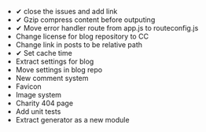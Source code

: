 * ✔ close the issues and add link
* ✔ Gzip compress content before outputing
* ✔ Move error handler route from app.js to routeconfig.js
* Change license for blog repository to CC
* Change link in posts to be relative path
* ✔ Set cache time
* Extract settings for blog
* Move settings in blog repo
* New comment system
* Favicon
* Image system
* Charity 404 page
* Add unit tests
* Extract generator as a new module
